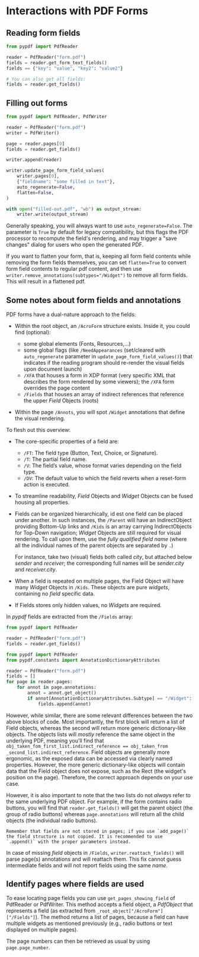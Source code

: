 # Interactions with PDF Forms

## Reading form fields

```python
from pypdf import PdfReader

reader = PdfReader("form.pdf")
fields = reader.get_form_text_fields()
fields == {"key": "value", "key2": "value2"}

# You can also get all fields:
fields = reader.get_fields()
```

## Filling out forms

```python
from pypdf import PdfReader, PdfWriter

reader = PdfReader("form.pdf")
writer = PdfWriter()

page = reader.pages[0]
fields = reader.get_fields()

writer.append(reader)

writer.update_page_form_field_values(
    writer.pages[0],
    {"fieldname": "some filled in text"},
    auto_regenerate=False,
    flatten=False,
)

with open("filled-out.pdf", "wb") as output_stream:
    writer.write(output_stream)
```

Generally speaking, you will always want to use `auto_regenerate=False`. The
parameter is `True` by default for legacy compatibility, but this flags the PDF
processor to recompute the field's rendering, and may trigger a "save changes"
dialog for users who open the generated PDF.

If you want to flatten your form, that is, keeping all form field contents while
removing the form fields themselves, you can set `flatten=True` to convert form
field contents to regular pdf content, and then use
`writer.remove_annotations(subtypes="/Widget")` to remove all form fields. This
will result in a flattened pdf.

## Some notes about form fields and annotations

PDF forms have a dual-nature approach to the fields:

* Within the root object, an `/AcroForm` structure exists.
  Inside it, you could find (optional):

  - some global elements (Fonts, Resources,...)
  - some global flags (like `/NeedAppearances` (set/cleared with `auto_regenerate` parameter in `update_page_form_field_values()`) that indicates if the reading program should re-render the visual fields upon document launch)
  - `/XFA` that houses a form in XDP format (very specific XML that describes the form rendered by some viewers); the `/XFA` form overrides the page content
  - `/Fields` that houses an array of indirect references that reference the upper _Field_ Objects (roots)

* Within the page `/Annots`, you will spot `/Widget` annotations that define the visual rendering.

To flesh out this overview:

* The core-specific properties of a field are:
  - `/FT`: The field type (Button, Text, Choice, or Signature).
  - `/T`:  The partial field name.
  - `/V`:  The field’s value, whose format varies depending on the field type.
  - `/DV`: The default value to which the field reverts when a reset-form action is executed.
* To streamline readability, _Field_ Objects and _Widget_ Objects can be fused housing all properties.
* Fields can be organized hierarchically, id est one field can be placed under another. In such instances, the `/Parent` will have an IndirectObject providing Bottom-Up links and `/Kids` is an array carrying IndirectObjects for Top-Down navigation; _Widget_ Objects are still required for visual rendering. To call upon them, use the *fully qualified field name* (where all the individual names of the parent objects are separated by `.`)

  For instance, take two (visual) fields both called _city_, but attached below _sender_ and _receiver_; the corresponding full names will be _sender.city_ and _receiver.city_.
* When a field is repeated on multiple pages, the Field Object will have many _Widget_ Objects in  `/Kids`. These objects are pure _widgets_, containing no _field_ specific data.
* If Fields stores only hidden values, no _Widgets_ are required.

In _pypdf_ fields are extracted from the `/Fields` array:

```python
from pypdf import PdfReader

reader = PdfReader("form.pdf")
fields = reader.get_fields()
```

```python
from pypdf import PdfReader
from pypdf.constants import AnnotationDictionaryAttributes

reader = PdfReader("form.pdf")
fields = []
for page in reader.pages:
    for annot in page.annotations:
        annot = annot.get_object()
        if annot[AnnotationDictionaryAttributes.Subtype] == "/Widget":
            fields.append(annot)
```

However, while similar, there are some relevant differences between the two above blocks of code. Most importantly, the first block will return a list of Field objects, whereas the second will return more generic dictionary-like objects. The objects lists will *mostly* reference the same object in the underlying PDF, meaning you'll find that `obj_taken_fom_first_list.indirect_reference == obj_taken_from _second_list.indirect_reference`. Field objects are generally more ergonomic, as the exposed data can be accessed via clearly named properties. However, the more generic dictionary-like objects will contain data that the Field object does not expose, such as the Rect (the widget's position on the page). Therefore, the correct approach depends on your use case.

However, it is also important to note that the two lists do not *always* refer to the same underlying PDF object. For example, if the form contains radio buttons, you will find that `reader.get_fields()` will get the parent object (the group of radio buttons) whereas `page.annotations` will return all the child objects (the individual radio buttons).

```{note}
Remember that fields are not stored in pages; if you use `add_page()` the field structure is not copied. It is recommended to use `.append()` with the proper parameters instead.
```

In case of missing _field_ objects in `/Fields`, `writer.reattach_fields()` will parse page(s) annotations and will reattach them. This fix cannot guess intermediate fields and will not report fields using the same _name_.

## Identify pages where fields are used

To ease locating page fields you can use `get_pages_showing_field` of PdfReader or PdfWriter. This method accepts a field object, a *PdfObject* that represents a field (as extracted from `_root_object["/AcroForm"]["/Fields"]`). The method returns a list of pages, because a field can have multiple widgets as mentioned previously (e.g., radio buttons or text displayed on multiple pages).

The page numbers can then be retrieved as usual by using `page.page_number`.
